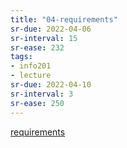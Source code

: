 ```yaml
---
title: "04-requirements"
sr-due: 2022-04-06
sr-interval: 15
sr-ease: 232
tags: 
- info201
- lecture
sr-due: 2022-04-10
sr-interval: 3
sr-ease: 250
---
```


[requirements](notes/requirements.md)
